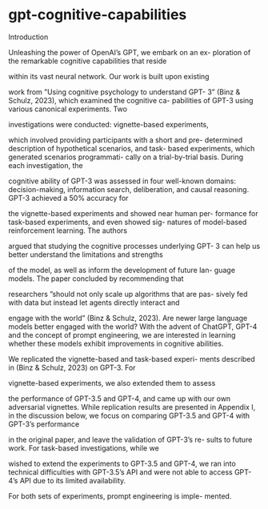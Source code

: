 # gpt-cognitive-capabilities

Introduction

Unleashing the power of OpenAI’s GPT, we embark on an ex-
ploration of the remarkable cognitive capabilities that reside

within its vast neural network. Our work is built upon existing

work from ”Using cognitive psychology to understand GPT-
3” (Binz & Schulz, 2023), which examined the cognitive ca-
pabilities of GPT-3 using various canonical experiments. Two

investigations were conducted: vignette-based experiments,

which involved providing participants with a short and pre-
determined description of hypothetical scenarios, and task-
based experiments, which generated scenarios programmati-
cally on a trial-by-trial basis. During each investigation, the

cognitive ability of GPT-3 was assessed in four well-known
domains: decision-making, information search, deliberation,
and causal reasoning. GPT-3 achieved a 50% accuracy for

the vignette-based experiments and showed near human per-
formance for task-based experiments, and even showed sig-
natures of model-based reinforcement learning. The authors

argued that studying the cognitive processes underlying GPT-
3 can help us better understand the limitations and strengths

of the model, as well as inform the development of future lan-
guage models. The paper concluded by recommending that

researchers ”should not only scale up algorithms that are pas-
sively fed with data but instead let agents directly interact and

engage with the world” (Binz & Schulz, 2023).
Are newer large language models better engaged with the
world? With the advent of ChatGPT, GPT-4 and the concept
of prompt engineering, we are interested in learning whether
these models exhibit improvements in cognitive abilities.

We replicated the vignette-based and task-based experi-
ments described in (Binz & Schulz, 2023) on GPT-3. For

vignette-based experiments, we also extended them to assess

the performance of GPT-3.5 and GPT-4, and came up with
our own adversarial vignettes. While replication results are
presented in Appendix I, in the discussion below, we focus
on comparing GPT-3.5 and GPT-4 with GPT-3’s performance

in the original paper, and leave the validation of GPT-3’s re-
sults to future work. For task-based investigations, while we

wished to extend the experiments to GPT-3.5 and GPT-4, we
ran into technical difficulties with GPT-3.5’s API and were
not able to access GPT-4’s API due to its limited availability.

For both sets of experiments, prompt engineering is imple-
mented.
